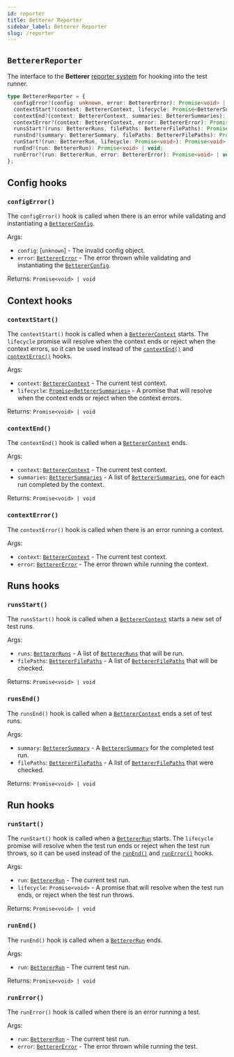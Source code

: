 ```yaml
---
id: reporter
title: Betterer Reporter
sidebar_label: Betterer Reporter
slug: /reporter
---
```


## `BettererReporter`

The interface to the **Betterer** [reporter system](./reporters) for hooking into the test runner.

```typescript
type BettererReporter = {
  configError?(config: unknown, error: BettererError): Promise<void> | void;
  contextStart?(context: BettererContext, lifecycle: Promise<BettererSummaries>): Promise<void> | void;
  contextEnd?(context: BettererContext, summaries: BettererSummaries): Promise<void> | void;
  contextError?(context: BettererContext, error: BettererError): Promise<void> | void;
  runsStart?(runs: BettererRuns, filePaths: BettererFilePaths): Promise<void> | void;
  runsEnd?(summary: BettererSummary, filePaths: BettererFilePaths): Promise<void> | void;
  runStart?(run: BettererRun, lifecycle: Promise<void>): Promise<void> | void;
  runEnd?(run: BettererRun): Promise<void> | void;
  runError?(run: BettererRun, error: BettererError): Promise<void> | void;
};
```

## Config hooks

### `configError()`

The `configError()` hook is called when there is an error while validating and instantiating a [`BettererConfig`](./config#bettererconfig).

Args:

- `config`: [`unknown`] - The invalid config object.
- `error`: [`BettererError`](./error#betterererror) - The error thrown while validating and instantiating the [`BettererConfig`](./config#bettererconfig).

Returns: `Promise<void> | void`

## Context hooks

### `contextStart()`

The `contextStart()` hook is called when a [`BettererContext`](./context#betterercontext) starts. The `lifecycle` promise will resolve when the context ends or reject when the context errors, so it can be used instead of the [`contextEnd()`](#contextend) and [`contextError()`](#contexterror) hooks.

Args:

- `context`: [`BettererContext`](./context#betterercontext) - The current test context.
- `lifecycle`: [`Promise<BettererSummaries>`](./context#betterersummaries) - A promise that will resolve when the context ends or reject when the context errors.

Returns: `Promise<void> | void`

### `contextEnd()`

The `contextEnd()` hook is called when a [`BettererContext`](./context#betterercontext) ends.

Args:

- `context`: [`BettererContext`](./context#betterercontext) - The current test context.
- `summaries`: [`BettererSummaries`](./context#betterersummaries) - A list of [`BettererSummaries`](./context#betterersummaries), one for each run completed by the context.

Returns: `Promise<void> | void`

### `contextError()`

The `contextError()` hook is called when there is an error running a context.

Args:

- `context`: [`BettererContext`](./context#betterercontext) - The current test context.
- `error`: [`BettererError`](./error#betterererror) - The error thrown while running the context.

## Runs hooks

### `runsStart()`

The `runsStart()` hook is called when a [`BettererContext`](./context#betterercontext) starts a new set of test runs.

Args:

- `runs`: [`BettererRuns`](./context#bettererruns) - A list of [`BettererRuns`](./context#bettererruns) that will be run.
- `filePaths`: [`BettererFilePaths`](./runner#bettererfilepaths) - A list of [`BettererFilePaths`](./runner#bettererfilepaths) that will be checked.

Returns: `Promise<void> | void`

### `runsEnd()`

The `runsEnd()` hook is called when a [`BettererContext`](./context#betterercontext) ends a set of test runs.

Args:

- `summary`: [`BettererSummary`](./context#betterersummary) - A [`BettererSummary`](./context#betterersummary) for the completed test run.
- `filePaths`: [`BettererFilePaths`](./runner#bettererfilepaths) - A list of [`BettererFilePaths`](./runner#bettererfilepaths) that were checked.

Returns: `Promise<void> | void`

## Run hooks

### `runStart()`

The `runStart()` hook is called when a [`BettererRun`](./context#bettererrun) starts. The `lifecycle` promise will resolve when the test run ends or reject when the test run throws, so it can be used instead of the [`runEnd()`](#runend) and [`runError()`](#runerror) hooks.

Args:

- `run`: [`BettererRun`](./context#bettererrun) - The current test run.
- `lifecycle`: `Promise<void>` - A promise that will resolve when the test run ends, or reject when the test run throws.

Returns: `Promise<void> | void`

### `runEnd()`

The `runEnd()` hook is called when a [`BettererRun`](./context#bettererrun) ends.

Args:

- `run`: [`BettererRun`](./context#bettererrun) - The current test run.

Returns: `Promise<void> | void`

### `runError()`

The `runError()` hook is called when there is an error running a test.

Args:

- `run`: [`BettererRun`](./context#bettererrun) - The current test run.
- `error`: [`BettererError`](./error#betterererror) - The error thrown while running the test.
